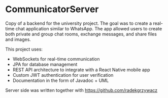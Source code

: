 # CommunicatorServer
Copy of a backend for the university project. 
The goal was to create a real-time chat application similar to WhatsApp. 
The app allowed users to create both private and group chat rooms, exchange messages, and share files and images.

This project uses:
- WebSockets for real-time communication
- JPA for database management
- REST API architecture to integrate with a React Native mobile app
- Custom JWT authentication for user verification
- Documentation in the form of Javadoc + UML
  
Server side was written together with https://github.com/radekgrzywacz

